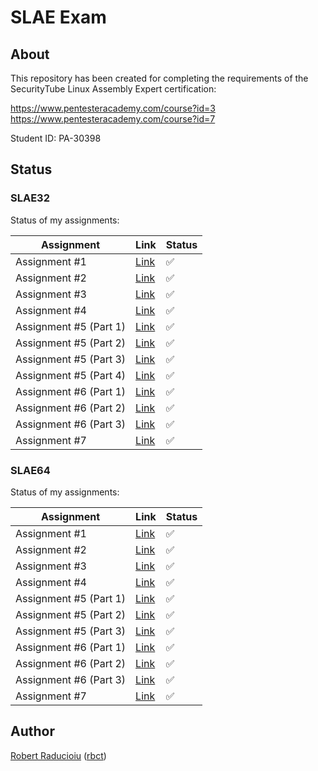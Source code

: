 # SLAE Exam

## About

This repository has been created for completing the requirements of the SecurityTube Linux Assembly Expert certification:

<https://www.pentesteracademy.com/course?id=3>
<https://www.pentesteracademy.com/course?id=7>

Student ID: PA-30398

## Status

### SLAE32

Status of my assignments:

| Assignment | Link | Status
-|-|-
Assignment #1 | [Link](https://www.rbct.it/slae32-assignment-1/) | :white_check_mark:
Assignment #2 | [Link](https://www.rbct.it/slae32-assignment-2/) | :white_check_mark:
Assignment #3 | [Link](https://www.rbct.it/slae32-assignment-3/) | :white_check_mark:
Assignment #4 | [Link](https://www.rbct.it/slae32-assignment-4/) | :white_check_mark:
Assignment #5 (Part 1) | [Link](https://www.rbct.it/slae32-assignment-5-1/) | :white_check_mark:
Assignment #5 (Part 2) | [Link](https://www.rbct.it/slae32-assignment-5-2/) | :white_check_mark:
Assignment #5 (Part 3) | [Link](https://www.rbct.it/slae32-assignment-5-3/) | :white_check_mark:
Assignment #5 (Part 4) | [Link](https://www.rbct.it/slae32-assignment-5-4/) | :white_check_mark:
Assignment #6 (Part 1) | [Link](https://www.rbct.it/slae32-assignment-6-1/) | :white_check_mark:
Assignment #6 (Part 2) | [Link](https://www.rbct.it/slae32-assignment-6-2/) | :white_check_mark:
Assignment #6 (Part 3) | [Link](https://www.rbct.it/slae32-assignment-6-3/) | :white_check_mark:
Assignment #7 | [Link](https://www.rbct.it/slae32-assignment-7/) | :white_check_mark:

### SLAE64

Status of my assignments:

| Assignment | Link | Status
-|-|-
Assignment #1 | [Link](https://www.rbct.it/slae64-assignment-1/) | :white_check_mark:
Assignment #2 | [Link](https://www.rbct.it/slae64-assignment-2/) | :white_check_mark:
Assignment #3 | [Link](https://www.rbct.it/slae64-assignment-3/) | :white_check_mark:
Assignment #4 | [Link](https://www.rbct.it/slae64-assignment-4/) | :white_check_mark:
Assignment #5 (Part 1) | [Link](https://www.rbct.it/slae64-assignment-5-1/) | :white_check_mark:
Assignment #5 (Part 2) | [Link](https://www.rbct.it/slae64-assignment-5-2/) | :white_check_mark:
Assignment #5 (Part 3) | [Link](https://www.rbct.it/slae64-assignment-5-3/) | :white_check_mark:
Assignment #6 (Part 1) | [Link](https://www.rbct.it/slae64-assignment-6-1/) | :white_check_mark:
Assignment #6 (Part 2) | [Link](https://www.rbct.it/slae64-assignment-6-2/) | :white_check_mark:
Assignment #6 (Part 3) | [Link](https://www.rbct.it/slae64-assignment-6-3/) | :white_check_mark:
Assignment #7 | [Link](https://www.rbct.it/slae64-assignment-7/) | :white_check_mark:

## Author

[Robert Raducioiu](https://www.linkedin.com/in/rbct/) ([rbct](https://docs.rbct.it/))
